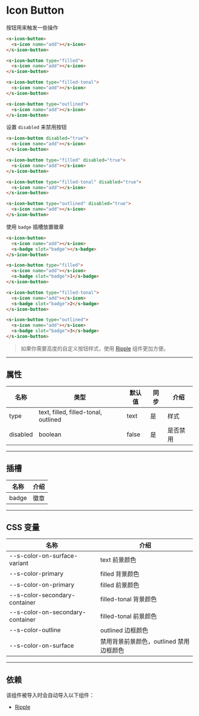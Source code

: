# Icon Button

按钮用来触发一些操作   

```html preview
<s-icon-button>
  <s-icon name="add"></s-icon>
</s-icon-button>

<s-icon-button type="filled">
  <s-icon name="add"></s-icon>
</s-icon-button>

<s-icon-button type="filled-tonal">
  <s-icon name="add"></s-icon>
</s-icon-button>

<s-icon-button type="outlined">
  <s-icon name="add"></s-icon>
</s-icon-button>
```

设置 `disabled` 来禁用按钮

```html preview
<s-icon-button disabled="true">
  <s-icon name="add"></s-icon>
</s-icon-button>

<s-icon-button type="filled" disabled="true">
  <s-icon name="add"></s-icon>
</s-icon-button>

<s-icon-button type="filled-tonal" disabled="true">
  <s-icon name="add"></s-icon>
</s-icon-button>

<s-icon-button type="outlined" disabled="true">
  <s-icon name="add"></s-icon>
</s-icon-button>
```

使用 `badge` 插槽放置徽章

```html preview
<s-icon-button>
  <s-icon name="add"></s-icon>
  <s-badge slot="badge"></s-badge>
</s-icon-button>

<s-icon-button type="filled">
  <s-icon name="add"></s-icon>
  <s-badge slot="badge">1</s-badge>
</s-icon-button>

<s-icon-button type="filled-tonal">
  <s-icon name="add"></s-icon>
  <s-badge slot="badge">2</s-badge>
</s-icon-button>

<s-icon-button type="outlined">
  <s-icon name="add"></s-icon>
  <s-badge slot="badge">3</s-badge>
</s-icon-button>
```

> 如果你需要高度的自定义按钮样式，使用 [Ripple](/component/ripple) 组件更加方便。

---

## 属性

| 名称     | 类型                                  | 默认值 | 同步 | 介绍    |
| -------- | ------------------------------------ | ------ | --- | ------- |
| type     | text, filled, filled-tonal, outlined | text   | 是  | 样式     |
| disabled | boolean                              | false  | 是  | 是否禁用 |

---

## 插槽

| 名称   | 介绍  |
| ------ | ---- |
| badge  |  徽章 |

---

## CSS 变量

| 名称                             | 介绍                                   |
| -------------------------------- | ------------------------------------- |
| --s-color-on-surface-variant     | text 前景颜色                          |
| --s-color-primary                | filled 背景颜色                        |
| --s-color-on-primary             | filled 前景颜色                        |
| --s-color-secondary-container    | filled-tonal 背景颜色                  |
| --s-color-on-secondary-container | filled-tonal 前景颜色                  |
| --s-color-outline                | outlined 边框颜色                      |
| --s-color-on-surface             | 禁用背景前景颜色，outlined 禁用边框颜色  |

---

## 依赖

该组件被导入时会自动导入以下组件：

- [Ripple](./ripple)